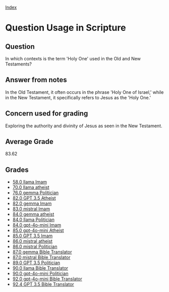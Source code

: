 
[Index](../../index.md)
# Question Usage in Scripture
## Question
In which contexts is the term 'Holy One' used in the Old and New Testaments?

## Answer from notes
In the Old Testament, it often occurs in the phrase 'Holy One of Israel,' while in the New Testament, it specifically refers to Jesus as the 'Holy One.'

## Concern used for grading
Exploring the authority and divinity of Jesus as seen in the New Testament.

## Average Grade
83.62

## Grades
 * [58.0 llama Imam](../answers/llama_Imam/Usage_in_Scripture.md)
 * [70.0 llama atheist](../answers/llama_atheist/Usage_in_Scripture.md)
 * [76.0 gemma Politician](../answers/gemma_Politician/Usage_in_Scripture.md)
 * [82.0 GPT 3.5 Atheist](../answers/GPT_3.5_Atheist/Usage_in_Scripture.md)
 * [82.0 gemma Imam](../answers/gemma_Imam/Usage_in_Scripture.md)
 * [83.0 mistral Imam](../answers/mistral_Imam/Usage_in_Scripture.md)
 * [84.0 gemma atheist](../answers/gemma_atheist/Usage_in_Scripture.md)
 * [84.0 llama Politician](../answers/llama_Politician/Usage_in_Scripture.md)
 * [84.0 gpt-4o-mini Imam](../answers/gpt-4o-mini_Imam/Usage_in_Scripture.md)
 * [85.0 gpt-4o-mini Atheist](../answers/gpt-4o-mini_Atheist/Usage_in_Scripture.md)
 * [85.0 GPT 3.5 Imam](../answers/GPT_3.5_Imam/Usage_in_Scripture.md)
 * [86.0 mistral atheist](../answers/mistral_atheist/Usage_in_Scripture.md)
 * [86.0 mistral Politician](../answers/mistral_Politician/Usage_in_Scripture.md)
 * [87.0 gemma Bible Translator](../answers/gemma_Bible_Translator/Usage_in_Scripture.md)
 * [87.0 mistral Bible Translator](../answers/mistral_Bible_Translator/Usage_in_Scripture.md)
 * [89.0 GPT 3.5 Politician](../answers/GPT_3.5_Politician/Usage_in_Scripture.md)
 * [90.0 llama Bible Translator](../answers/llama_Bible_Translator/Usage_in_Scripture.md)
 * [90.0 gpt-4o-mini Politician](../answers/gpt-4o-mini_Politician/Usage_in_Scripture.md)
 * [92.0 gpt-4o-mini Bible Translator](../answers/gpt-4o-mini_Bible_Translator/Usage_in_Scripture.md)
 * [92.4 GPT 3.5 Bible Translator](../answers/GPT_3.5_Bible_Translator/Usage_in_Scripture.md)
